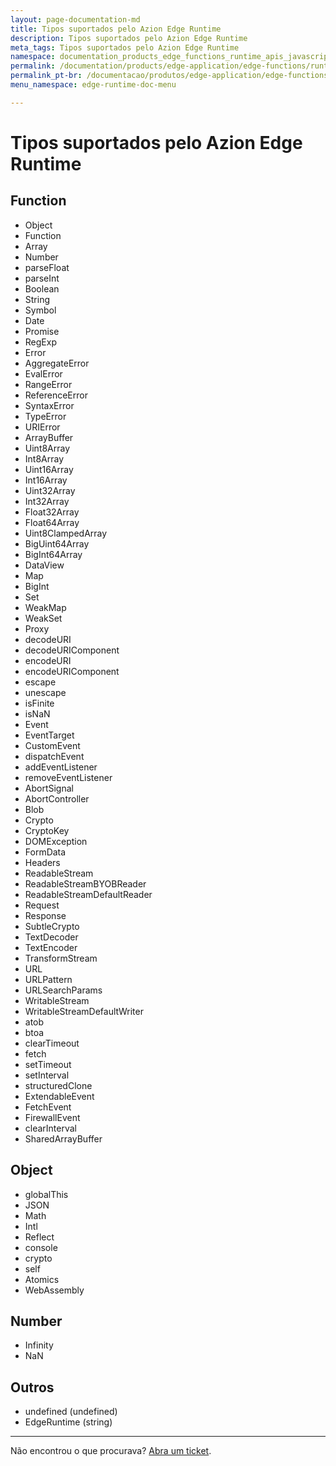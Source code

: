 ```yaml
---
layout: page-documentation-md
title: Tipos suportados pelo Azion Edge Runtime
description: Tipos suportados pelo Azion Edge Runtime
meta_tags: Tipos suportados pelo Azion Edge Runtime
namespace: documentation_products_edge_functions_runtime_apis_javascript_supported_types
permalink: /documentation/products/edge-application/edge-functions/runtime-apis/javascript/supported-types/
permalink_pt-br: /documentacao/produtos/edge-application/edge-functions/runtime-apis/javascript/tipos-suportados/
menu_namespace: edge-runtime-doc-menu

---
```


# Tipos suportados pelo Azion Edge Runtime

## Function

- Object
- Function
- Array
- Number
- parseFloat
- parseInt
- Boolean
- String
- Symbol
- Date
- Promise
- RegExp
- Error
- AggregateError
- EvalError
- RangeError
- ReferenceError
- SyntaxError
- TypeError
- URIError
- ArrayBuffer
- Uint8Array
- Int8Array
- Uint16Array
- Int16Array
- Uint32Array
- Int32Array
- Float32Array
- Float64Array
- Uint8ClampedArray
- BigUint64Array
- BigInt64Array
- DataView
- Map
- BigInt
- Set
- WeakMap
- WeakSet
- Proxy
- decodeURI
- decodeURIComponent
- encodeURI
- encodeURIComponent
- escape
- unescape
- isFinite
- isNaN
- Event
- EventTarget
- CustomEvent
- dispatchEvent
- addEventListener
- removeEventListener
- AbortSignal
- AbortController
- Blob
- Crypto
- CryptoKey
- DOMException
- FormData
- Headers
- ReadableStream
- ReadableStreamBYOBReader
- ReadableStreamDefaultReader
- Request
- Response
- SubtleCrypto
- TextDecoder
- TextEncoder
- TransformStream
- URL
- URLPattern
- URLSearchParams
- WritableStream
- WritableStreamDefaultWriter
- atob
- btoa
- clearTimeout
- fetch
- setTimeout
- setInterval
- structuredClone
- ExtendableEvent
- FetchEvent
- FirewallEvent
- clearInterval
- SharedArrayBuffer

## Object

- globalThis
- JSON
- Math
- Intl
- Reflect
- console
- crypto
- self
- Atomics
- WebAssembly

## Number

- Infinity
- NaN

## Outros

- undefined (undefined)
- EdgeRuntime (string)

---

Não encontrou o que procurava? [Abra um ticket](https://tickets.azion.com/pt-BR/support/login/).
